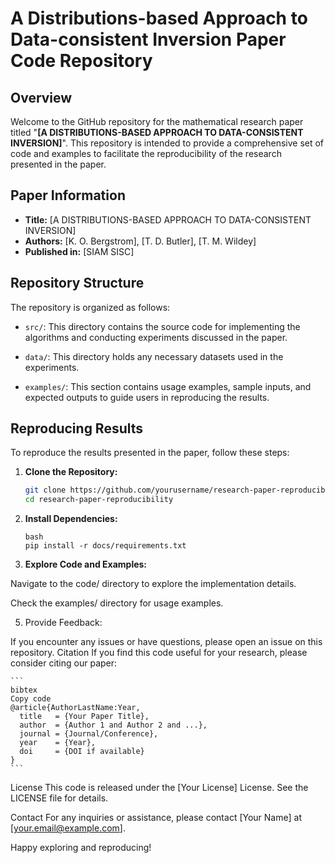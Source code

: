 # A Distributions-based Approach to Data-consistent Inversion Paper Code Repository

## Overview

Welcome to the GitHub repository for the mathematical research paper titled "**[A DISTRIBUTIONS-BASED APPROACH TO DATA-CONSISTENT INVERSION]**". This repository is intended to provide a comprehensive set of code and examples to facilitate the reproducibility of the research presented in the paper.

## Paper Information

- **Title:** [A DISTRIBUTIONS-BASED APPROACH TO DATA-CONSISTENT INVERSION]
- **Authors:** [K. O. Bergstrom], [T. D. Butler], [T. M. Wildey]
- **Published in:** [SIAM SISC]

## Repository Structure

The repository is organized as follows:

- `src/`: This directory contains the source code for implementing the algorithms and conducting experiments discussed in the paper.

- `data/`: This directory holds any necessary datasets used in the experiments.

- `examples/`: This section contains usage examples, sample inputs, and expected outputs to guide users in reproducing the results.

## Reproducing Results

To reproduce the results presented in the paper, follow these steps:

1. **Clone the Repository:**
   ```bash
   git clone https://github.com/yourusername/research-paper-reproducibility.git
   cd research-paper-reproducibility
   ```

2. **Install Dependencies:**

    ```
    bash
    pip install -r docs/requirements.txt
    ```

3. **Explore Code and Examples:**

Navigate to the code/ directory to explore the implementation details.

Check the examples/ directory for usage examples.

5. Provide Feedback:

If you encounter any issues or have questions, please open an issue on this repository.
Citation
If you find this code useful for your research, please consider citing our paper:

    ```
    bibtex
    Copy code
    @article{AuthorLastName:Year,
      title   = {Your Paper Title},
      author  = {Author 1 and Author 2 and ...},
      journal = {Journal/Conference},
      year    = {Year},
      doi     = {DOI if available}
    }
    ```

License
This code is released under the [Your License] License. See the LICENSE file for details.

Contact
For any inquiries or assistance, please contact [Your Name] at [your.email@example.com].

Happy exploring and reproducing!
